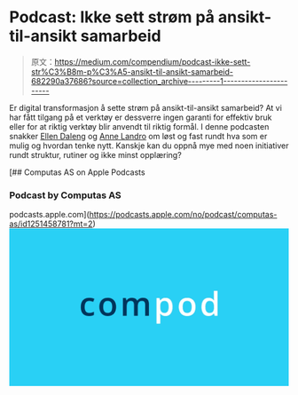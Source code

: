 # Podcast: Ikke sett strøm på ansikt-til-ansikt samarbeid

> 原文：<https://medium.com/compendium/podcast-ikke-sett-str%C3%B8m-p%C3%A5-ansikt-til-ansikt-samarbeid-682290a37686?source=collection_archive---------1----------------------->

Er digital transformasjon å sette strøm på ansikt-til-ansikt samarbeid? At vi har fått tilgang på et verktøy er dessverre ingen garanti for effektiv bruk eller for at riktig verktøy blir anvendt til riktig formål. I denne podcasten snakker [Ellen Daleng](https://medium.com/u/880738019ca0?source=post_page-----682290a37686--------------------------------) og [Anne Landro](https://medium.com/u/9e42f650e769?source=post_page-----682290a37686--------------------------------) om løst og fast rundt hva som er mulig og hvordan tenke nytt. Kanskje kan du oppnå mye med noen initiativer rundt struktur, rutiner og ikke minst opplæring?

[](https://podcasts.apple.com/no/podcast/computas-as/id1251458781?mt=2) [## ‎Computas AS on Apple Podcasts

### ‎Podcast by Computas AS

podcasts.apple.com](https://podcasts.apple.com/no/podcast/computas-as/id1251458781?mt=2) ![](img/389ad6a30c83c6fc1a95c4e614fcef1c.png)